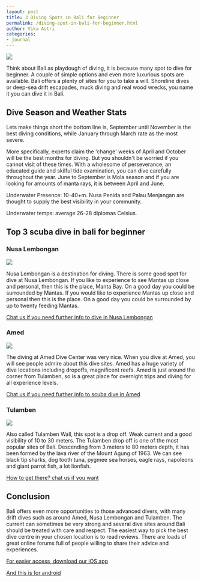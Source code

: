 ```yaml
---
layout: post
title: 3 Diving Spots in Bali for Beginner
permalink: /diving-spot-in-bali-for-beginner.html
author: Vika Astri
categories:
- journal
---
```


<img class="post-feat-img img-responsive" src="http://story.tourders.com/wp-content/uploads/2016/02/scuba-diving-1024x768.jpg" />

Think about Bali as playdough of diving, it is because many spot to dive for beginner. A couple of simple options and even more luxurious spots are available. Bali offers a plenty of sites for you to take a will. Shoreline dives or deep-sea drift escapades, muck diving and real wood wrecks, you name it you can dive it in Bali.

## Dive Season and Weather Stats

Lets make things short the bottom line is, September until November is the best diving conditions, while January through March rate as the most severe.

More specifically, experts claim the 'change' weeks of April and October will be the best months for diving. But you shouldn't be worried if you cannot visit of these times. With a wholesome of perseverance, an educated guide and skilful tide examination, you can dive carefully throughout the year. June to September is Mola season and if you are looking for amounts of manta rays, it is between April and June.

Underwater Presence: 10-40+m. Nusa Penida and Palau Menjangan are thought to supply the best visibility in your community.

Underwater temps: average 26-28 diplomas Celsius.

## Top 3 scuba dive in bali for beginner

### Nusa Lembongan

<img class="post-child-img img-responsive" src="https://www.thelembongantraveller.com/wp-content/uploads/2018/04/download-10-2.jpg" />

Nusa Lembongan is a destination for diving. There is some good spot for dive at Nusa Lembongan. If you like to experience to see Mantas up close and personal, then this is the place, Manta Bay. On a good day you could be surrounded by Mantas. If you would like to experience Mantas up close and personal then this is the place. On a good day you could be surrounded by up to twenty feeding Mantas.

<a href="https://web.whatsapp.com/send?phone=6281285774100&amp;text=Hi,%20E-Nyelam" class="cta--in--page">Chat us if you need further info to dive in Nusa Lembongan</a>

### Amed

<img class="post-child-img img-responsive" src="https://i.ytimg.com/vi/fV9DU4BxgJo/maxresdefault.jpg" />

The diving at Amed Dive Center was very nice.  When you dive at Amed, you will see people admire about this dive sites. Amed has a huge variety of dive locations including dropoffs, magnificent reefs. Amed is just around the corner from Tulamben, so is a great place for overnight trips and diving for all experience levels.

<a href="https://web.whatsapp.com/send?phone=6281285774100&amp;text=Hi,%20E-Nyelam" class="cta--in--page">Chat us if you need further info to scuba dive in Amed</a>

### Tulamben

<img class="post-child-img img-responsive" src="https://indotrip.com/wp-content/uploads/2016/12/tulamben-dive-bubble.jpg" />

Also called Tulamben Wall, this spot is a drop off. Weak current and a good visibility of 10 to 30 meters. The Tulamben drop off is one of the most popular sites of Bali. Descending from 3 meters to 80 meters depth, it has been formed by the lava river of the Mount Agung of 1963. We can see black tip sharks, dog tooth tuna, pygmee sea horses, eagle rays, napoleons and giant parrot fish, a lot lionfish.

<a href="https://web.whatsapp.com/send?phone=6281285774100&amp;text=Hi,%20E-Nyelam" class="cta--in--page">How to get there? chat us if you want</a>

## Conclusion

Bali offers even more opportunities to those advanced divers, with many drift dives such as around Amed, Nusa Lembongan and Tulamben.
The current can sometimes be very strong and several dive sites around Bali should be treated with care and respect.
The easiest way to pick the best dive centre in your chosen location is to read reviews. There are loads of great online forums full of people willing to share their advice and experiences.

<a href="https://itunes.apple.com/gb/app/e-nyelam/id1383679128?mt=8" class="cta--in--page">For easier access, download our iOS app</a>

<a href="https://play.google.com/store/apps/details?id=com.nyelam.android" class="cta--in--page">And this is for android</a>

